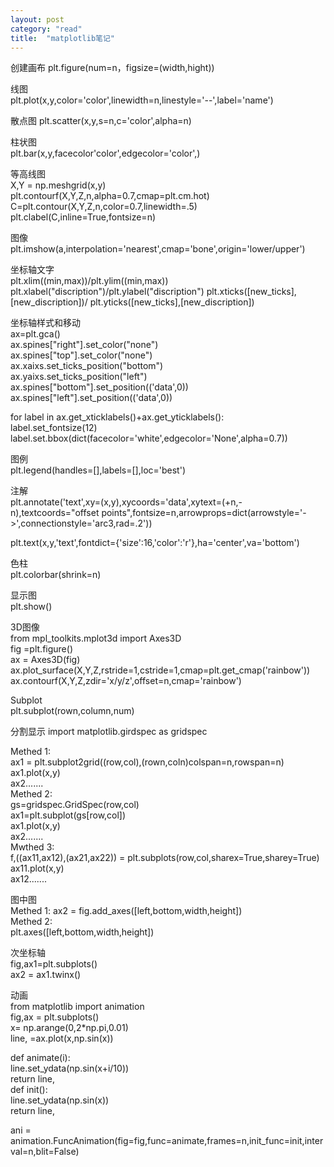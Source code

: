 ```yaml
---
layout: post
category: "read"
title:  "matplotlib笔记"
---
```


创建画布
plt.figure(num=n，figsize=(width,hight))

线图  
plt.plot(x,y,color='color',linewidth=n,linestyle='--',label='name')  

散点图
plt.scatter(x,y,s=n,c='color',alpha=n)

柱状图  
plt.bar(x,y,facecolor'color',edgecolor='color',)

等高线图  
X,Y = np.meshgrid(x,y)  
plt.contourf(X,Y,Z,n,alpha=0.7,cmap=plt.cm.hot)  
C=plt.contour(X,Y,Z,n,color=0.7,linewidth=.5)  
plt.clabel(C,inline=True,fontsize=n)  

图像  
plt.imshow(a,interpolation='nearest',cmap='bone',origin='lower/upper')

坐标轴文字  
plt.xlim((min,max))/plt.ylim((min,max))  
plt.xlabel("discription")/plt.ylabel("discription")
plt.xticks([new_ticks],[new_discription])/
plt.yticks([new_ticks],[new_discription])  

坐标轴样式和移动  
ax=plt.gca()  
ax.spines["right"].set_color("none")  
ax.spines["top"].set_color("none")  
ax.xaixs.set_ticks_position("bottom")  
ax.yaixs.set_ticks_position("left")  
ax.spines["bottom"].set_position(('data',0))
ax.spines["left"].set_position(('data',0))  

for label in ax.get_xticklabels()+ax.get_yticklabels():  
    label.set_fontsize(12)  
    label.set.bbox(dict(facecolor='white',edgecolor='None',alpha=0.7))

图例  
plt.legend(handles=[],labels=[],loc='best')

注解  
plt.annotate('text',xy=(x,y),xycoords='data',xytext=(+n,-n),textcoords="offset points",fontsize=n,arrowprops=dict(arrowstyle='->',connectionstyle='arc3,rad=.2'))  

plt.text(x,y,'text',fontdict={'size':16,'color':'r'},ha='center',va='bottom')

色柱  
plt.colorbar(shrink=n)

显示图  
plt.show()

3D图像  
from mpl_toolkits.mplot3d import Axes3D  
fig =plt.figure()  
ax = Axes3D(fig)  
ax.plot_surface(X,Y,Z,rstride=1,cstride=1,cmap=plt.get_cmap('rainbow'))  
ax.contourf(X,Y,Z,zdir='x/y/z',offset=n,cmap='rainbow')  

Subplot  
plt.subplot(rown,column,num)  

分割显示
import matplotlib.girdspec as gridspec  

Methed 1:  
ax1 = plt.subplot2grid((row,col),(rown,coln)colspan=n,rowspan=n)  
ax1.plot(x,y)  
ax2.......  
Methed 2:  
gs=gridspec.GridSpec(row,col)  
ax1=plt.subplot(gs[row,col])  
ax1.plot(x,y)  
ax2.......  
Mwthed 3:  
f,((ax11,ax12),(ax21,ax22)) = plt.subplots(row,col,sharex=True,sharey=True)  
ax11.plot(x,y)  
ax12.......  

图中图  
Methed 1: 
ax2 = fig.add_axes([left,bottom,width,height])  
Methed 2:  
plt.axes([left,bottom,width,height])

次坐标轴  
fig,ax1=plt.subplots()  
ax2 = ax1.twinx()  

动画  
from matplotlib import animation  
fig,ax = plt.subplots()  
x= np.arange(0,2*np.pi,0.01)  
line, =ax.plot(x,np.sin(x))  

def animate(i):  
    line.set_ydata(np.sin(x+i/10))  
    return line,  
def init():  
    line.set_ydata(np.sin(x))  
    return line,   

ani = animation.FuncAnimation(fig=fig,func=animate,frames=n,init_func=init,interval=n,blit=False)  
